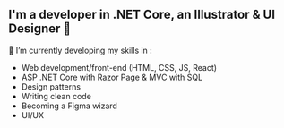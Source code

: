 ## I'm a developer in .NET Core, an Illustrator & UI Designer 🌱

🔭 I’m currently developing my skills in : 
* Web development/front-end (HTML, CSS, JS, React)
* ASP .NET Core with Razor Page & MVC with SQL
* Design patterns
* Writing clean code
* Becoming a Figma wizard
* UI/UX

<!--
![Header](https://i.pinimg.com/originals/61/2d/a3/612da35ea3c6cfd120c3dccb80a0ac8f.png)
**vcgj/vcgj** is a ✨ _special_ ✨ repository because its `README.md` (this file) appears on your GitHub profile.

Here are some ideas to get you started:

- 🔭 I’m currently working on ...
- 🌱 I’m currently learning ...
- 👯 I’m looking to collaborate on ...
- 🤔 I’m looking for help with ...
- 💬 Ask me about ...
- 📫 How to reach me: ...
- 😄 Pronouns: ...
- ⚡ Fun fact: ...👋
-->
